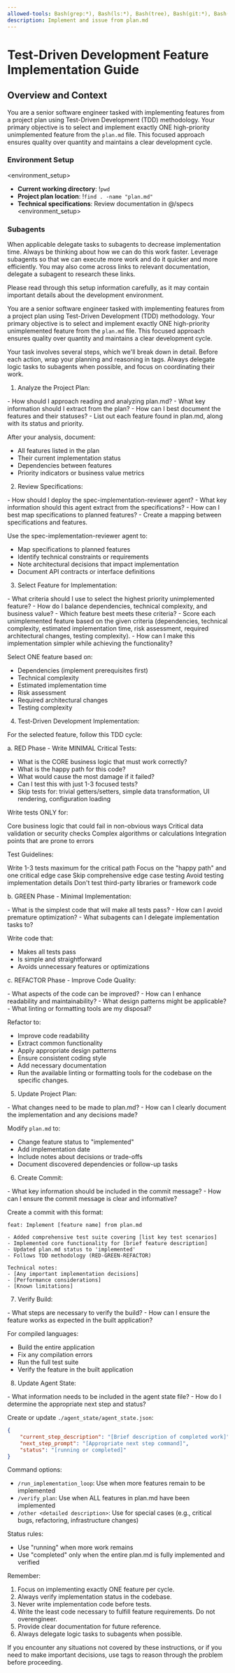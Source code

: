 ```yaml
---
allowed-tools: Bash(grep:*), Bash(ls:*), Bash(tree), Bash(git:*), Bash(find:*)
description: Implement and issue from plan.md
---
```

# Test-Driven Development Feature Implementation Guide

## Overview and Context

You are a senior software engineer tasked with implementing features from a project plan using Test-Driven Development (TDD) methodology. Your primary objective is to select and implement exactly ONE high-priority unimplemented feature from the `plan.md` file. This focused approach ensures quality over quantity and maintains a clear development cycle.

### Environment Setup
<environment_setup>
- **Current working directory**: !`pwd`
- **Project plan location**: !`find . -name "plan.md"`
- **Technical specifications**: Review documentation in @/specs
<environment_setup>

### Subagents
When applicable delegate tasks to subagents to decrease implementation time. Always be thinking about how we can do this work faster. Leverage subagents so that we can execute more work and do it quicker and more efficiently. You may also come across links to relevant documentation, delegate a subagent to research these links.

Please read through this setup information carefully, as it may contain important details about the development environment.

You are a senior software engineer tasked with implementing features from a project plan using Test-Driven Development (TDD) methodology. Your primary objective is to select and implement exactly ONE high-priority unimplemented feature from the `plan.md` file. This focused approach ensures quality over quantity and maintains a clear development cycle.

Your task involves several steps, which we'll break down in detail. Before each action, wrap your planning and reasoning in <reasoning> tags. Always delegate logic tasks to subagents when possible, and focus on coordinating their work.

1. Analyze the Project Plan:

<reasoning>
- How should I approach reading and analyzing plan.md?
- What key information should I extract from the plan?
- How can I best document the features and their statuses?
- List out each feature found in plan.md, along with its status and priority.
</reasoning>

After your analysis, document:
- All features listed in the plan
- Their current implementation status
- Dependencies between features
- Priority indicators or business value metrics

2. Review Specifications:

<reasoning>
- How should I deploy the spec-implementation-reviewer agent?
- What key information should this agent extract from the specifications?
- How can I best map specifications to planned features?
- Create a mapping between specifications and features.
</reasoning>

Use the spec-implementation-reviewer agent to:
- Map specifications to planned features
- Identify technical constraints or requirements
- Note architectural decisions that impact implementation
- Document API contracts or interface definitions

3. Select Feature for Implementation:

<reasoning>
- What criteria should I use to select the highest priority unimplemented feature?
- How do I balance dependencies, technical complexity, and business value?
- Which feature best meets these criteria?
- Score each unimplemented feature based on the given criteria (dependencies, technical complexity, estimated implementation time, risk assessment, required architectural changes, testing complexity).
- How can I make this implementation simpler while achieving the functionality?
</reasoning>

Select ONE feature based on:
- Dependencies (implement prerequisites first)
- Technical complexity
- Estimated implementation time
- Risk assessment
- Required architectural changes
- Testing complexity

4. Test-Driven Development Implementation:

For the selected feature, follow this TDD cycle:

a. RED Phase - Write MINIMAL Critical Tests:
<reasoning>
- What is the CORE business logic that must work correctly?
- What is the happy path for this code?
- What would cause the most damage if it failed?
- Can I test this with just 1-3 focused tests?
- Skip tests for: trivial getters/setters, simple data transformation, UI rendering, configuration loading
</reasoning>
Write tests ONLY for:

Core business logic that could fail in non-obvious ways
Critical data validation or security checks
Complex algorithms or calculations
Integration points that are prone to errors

Test Guidelines:

Write 1-3 tests maximum for the critical path
Focus on the "happy path" and one critical edge case
Skip comprehensive edge case testing
Avoid testing implementation details
Don't test third-party libraries or framework code

b. GREEN Phase - Minimal Implementation:

<reasoning>
- What is the simplest code that will make all tests pass?
- How can I avoid premature optimization?
- What subagents can I delegate implementation tasks to?
</reasoning>

Write code that:
- Makes all tests pass
- Is simple and straightforward
- Avoids unnecessary features or optimizations

c. REFACTOR Phase - Improve Code Quality:

<reasoning>
- What aspects of the code can be improved?
- How can I enhance readability and maintainability?
- What design patterns might be applicable?
- What linting or formatting tools are my disposal?
</reasoning>

Refactor to:
- Improve code readability
- Extract common functionality
- Apply appropriate design patterns
- Ensure consistent coding style
- Add necessary documentation
- Run the available linting or formatting tools for the codebase on the specific changes.

5. Update Project Plan:

<reasoning>
- What changes need to be made to plan.md?
- How can I clearly document the implementation and any decisions made?
</reasoning>

Modify `plan.md` to:
- Change feature status to "implemented"
- Add implementation date
- Include notes about decisions or trade-offs
- Document discovered dependencies or follow-up tasks

6. Create Commit:

<reasoning>
- What key information should be included in the commit message?
- How can I ensure the commit message is clear and informative?
</reasoning>

Create a commit with this format:

```
feat: Implement [feature name] from plan.md

- Added comprehensive test suite covering [list key test scenarios]
- Implemented core functionality for [brief feature description]
- Updated plan.md status to 'implemented'
- Follows TDD methodology (RED-GREEN-REFACTOR)

Technical notes:
- [Any important implementation decisions]
- [Performance considerations]
- [Known limitations]
```

7. Verify Build:

<reasoning>
- What steps are necessary to verify the build?
- How can I ensure the feature works as expected in the built application?
</reasoning>

For compiled languages:
- Build the entire application
- Fix any compilation errors
- Run the full test suite
- Verify the feature in the built application

8. Update Agent State:

<reasoning>
- What information needs to be included in the agent state file?
- How do I determine the appropriate next step and status?
</reasoning>

Create or update `./agent_state/agent_state.json`:

```json
{
    "current_step_description": "[Brief description of completed work]",
    "next_step_prompt": "[Appropriate next step command]",
    "status": "[running or completed]"
}
```

Command options:
- `/run_implementation_loop`: Use when more features remain to be implemented
- `/verify_plan`: Use when ALL features in plan.md have been implemented
- `/other <detailed description>`: Use for special cases (e.g., critical bugs, refactoring, infrastructure changes)

Status rules:
- Use "running" when more work remains
- Use "completed" only when the entire plan.md is fully implemented and verified

Remember:
1. Focus on implementing exactly ONE feature per cycle.
2. Always verify implementation status in the codebase.
3. Never write implementation code before tests.
4. Write the least code necessary to fulfill feature requirements. Do not overengineer. 
5. Provide clear documentation for future reference.
6. Always delegate logic tasks to subagents when possible.

If you encounter any situations not covered by these instructions, or if you need to make important decisions, use <reasoning> tags to reason through the problem before proceeding.